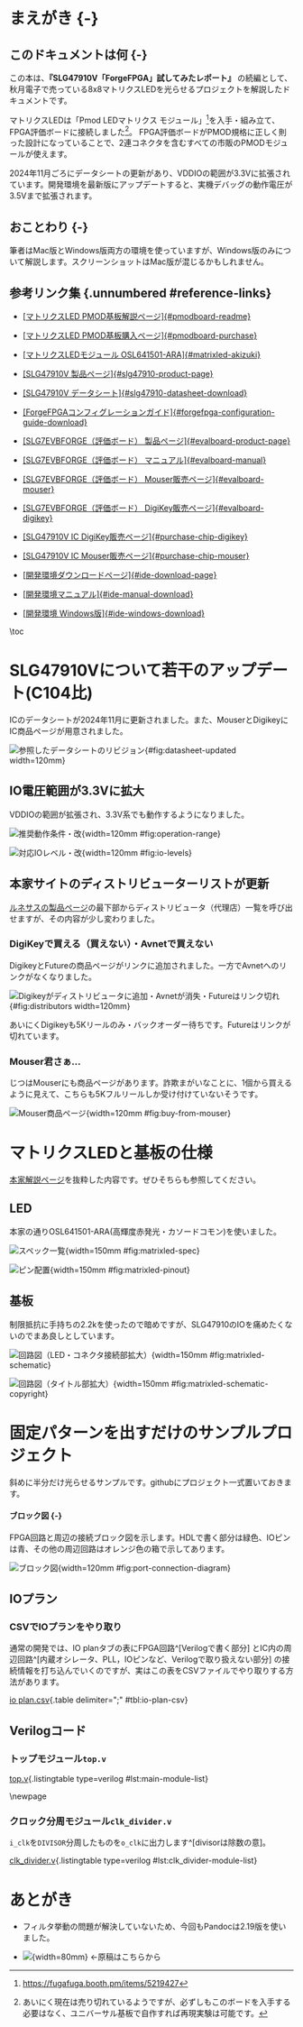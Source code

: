 # まえがき {-}

## このドキュメントは何 {-}

この本は、**『SLG47910V「ForgeFPGA」試してみたレポート』** の続編として、
秋月電子で売っている8x8マトリクスLEDを光らせるプロジェクトを解説したドキュメントです。

マトリクスLEDは「Pmod LEDマトリクス モジュール」[^1]を入手・組み立て、FPGA評価ボードに接続しました[^2]。
FPGA評価ボードがPMOD規格に正しく則った設計になっていることで、2連コネクタを含むすべての市販のPMODモジュールが使えます。

2024年11月ごろにデータシートの更新があり、VDDIOの範囲が3.3Vに拡張されています。開発環境を最新版にアップデートすると、実機デバッグの動作電圧が
3.5Vまで拡張されます。

## おことわり {-}

筆者はMac版とWindows版両方の環境を使っていますが、Windows版のみについて解説します。スクリーンショットはMac版が混じるかもしれません。

[^1]: <https://fugafuga.booth.pm/items/5219427>

[^2]: あいにく現在は売り切れているようですが、必ずしもこのボードを入手する必要はなく、ユニバーサル基板で自作すれば再現実験は可能です。

## 参考リンク集 {.unnumbered #reference-links}

- [[マトリクスLED PMOD基板解説ページ]{#pmodboard-readme}](https://github.com/ciniml/TangFPGAExtensions/blob/main/README_Pmod_MatrixLED.md)
- [[マトリクスLED PMOD基板購入ページ]{#pmodboard-purchase}](https://fugafuga.booth.pm/items/5219427)
- [[マトリクスLEDモジュール OSL641501-ARA]{#matrixled-akizuki}](https://akizukidenshi.com/catalog/g/g105163/)

- [[SLG47910V 製品ページ]{#slg47910-product-page}](https://www.renesas.com/us/en/products/programmable-mixed-signal-asic-ip-products/forgefpga-low-density-fpgas/slg47910-1k-lut-forgefpga)
- [[SLG47910V データシート]{#slg47910-datasheet-download}](https://www.renesas.com/us/en/document/dst/slg47910-datasheet?r=25546631)
- [[ForgeFPGAコンフィグレーションガイド]{#forgefpga-configuration-guide-download}](https://www.renesas.com/us/en/document/mah/forgefpga-configuration-guide?r=25546631)

- [[SLG7EVBFORGE（評価ボード） 製品ページ]{#evalboard-product-page}](https://www.renesas.com/us/en/products/programmable-mixed-signal-asic-ip-products/forgefpga-low-density-fpgas/slg7evbforge-1k-lut-forgefpga-evaluation-board)
- [[SLG7EVBFORGE（評価ボード） マニュアル]{#evalboard-manual}](https://www.renesas.com/us/en/document/mah/forgefpga-evaluation-board-r20-users-manual?r=25546646)

- [[SLG7EVBFORGE（評価ボード） Mouser販売ページ]{#evalboard-mouser}](https://www.mouser.jp/ProductDetail/Renesas-Dialog/SLG7EVBFORGE?qs=2wMNvWM5ZX5HC1b2oIQaEg%3D%3D)
- [[SLG7EVBFORGE（評価ボード） DigiKey販売ページ]{#evalboard-digikey}](https://www.digikey.jp/en/products/detail/SLG7EVBFORGE/1695-SLG7EVBFORGE-ND/22972057)

- [[SLG47910V IC DigiKey販売ページ]{#purchase-chip-digikey}](https://www.digikey.jp/en/products/detail/renesas-electronics-operations-services-limited/SLG47910V/25811413)
- [[SLG47910V IC Mouser販売ページ]{#purchase-chip-mouser}](https://www.mouser.jp/ProductDetail/724-SLG47910V#)

- [[開発環境ダウンロードページ]{#ide-download-page}](https://www.renesas.com/us/en/software-tool/go-configure-software-hub)
- [[開発環境マニュアル]{#ide-manual-download}](https://www.renesas.com/us/en/document/mat/go-configure-software-hub-user-guide)
- [[開発環境 Windows版]{#ide-windows-download}](https://www.renesas.com/us/en/document/sws/go-configure-software-hub-windows-64-bit)

\toc

# SLG47910Vについて若干のアップデート(C104比)

ICのデータシートが2024年11月に更新されました。また、MouserとDigikeyにIC商品ページが用意されました。

![参照したデータシートのリビジョン](images/slg47910v-datasheet-revision.png){#fig:datasheet-updated width=120mm}

## IO電圧範囲が3.3Vに拡大

VDDIOの範囲が拡張され、3.3V系でも動作するようになりました。

![推奨動作条件・改](images/slg47910v-recommended-operation-range.png){width=120mm #fig:operation-range}

![対応IOレベル・改](images/slg47910v-supported-io-levels.png){width=120mm #fig:io-levels}

## 本家サイトのディストリビューターリストが更新

[ルネサスの製品ページ](#slg47910-product-page)の最下部からディストリビュータ（代理店）一覧を呼び出せますが、その内容が少し変わりました。

### DigiKeyで買える（買えない）・Avnetで買えない

DigikeyとFutureの商品ページがリンクに追加されました。一方でAvnetへのリンクがなくなりました。

![Digikeyがディストリビュータに追加・Avnetが消失・Futureはリンク切れ](images/buy-from-avnet.png){#fig:distributors width=120mm}

あいにくDigikeyも5Kリールのみ・バックオーダー待ちです。Futureはリンクが切れています。

### Mouser君さぁ...

じつはMouserにも商品ページがあります。詐欺まがいなことに、1個から買えるように見えて、こちらも5Kフルリールしか受け付けていないそうです。

![Mouser商品ページ](images/buy-from-mouser.png){width=120mm #fig:buy-from-mouser}

# マトリクスLEDと基板の仕様

[本家解説ページ](#pmodboard-readme)を抜粋した内容です。ぜひそちらも参照してください。

## LED

本家の通りOSL641501-ARA(高輝度赤発光・カソードコモン)を使いました。

![スペック一覧](images/matrixled-spec.png){width=150mm #fig:matrixled-spec}

![ピン配置](images/matrixled-pinout.png){width=150mm #fig:matrixled-pinout}

## 基板

制限抵抗に手持ちの2.2kを使ったので暗めですが、SLG47910のIOを痛めたくないのでまあ良しとしています。

![回路図（LED・コネクタ接続部拡大）](images/matrixled-spec.png){width=150mm #fig:matrixled-schematic}

![回路図（タイトル部拡大）](images/matrixled-pinout.png){width=150mm #fig:matrixled-schematic-copyright}

# 固定パターンを出すだけのサンプルプロジェクト

斜めに半分だけ光らせるサンプルです。githubにプロジェクト一式置いておきます。

#### ブロック図 {-}

FPGA回路と周辺の接続ブロック図を示します。HDLで書く部分は緑色、IOピンは青、その他の周辺回路はオレンジ色の箱で示してあります。

![ブロック図](images/port-connections.png){width=120mm #fig:port-connection-diagram}

## IOプラン

### CSVでIOプランをやり取り

通常の開発では、IO planタブの表にFPGA回路^[Verilogで書く部分] とIC内の周辺回路^[内蔵オシレータ、PLL，IOピンなど、Verilogで取り扱えない部分]
の接続情報を打ち込んでいくのですが、実はこの表をCSVファイルでやり取りする方法があります。

[io plan.csv](../matrixled64/ffpga/src/io_plan.csv){.table delimiter=";" #tbl:io-plan-csv}

## Verilogコード

### トップモジュール`top.v`

[top.v](../matrixled64/ffpga/src/main.v){.listingtable type=verilog #lst:main-module-list}

\newpage

### クロック分周モジュール`clk_divider.v`

`i_clk`を`DIVISOR`分周したものを`o_clk`に出力します^[divisorは除数の意]。

[clk_divider.v](../matrixled64/ffpga/src/clk_divider.v){.listingtable type=verilog #lst:clk_divider-module-list}

# あとがき

- フィルタ挙動の問題が解決していないため、今回もPandocは2.19版を使いました。

- ![](images/QRcode.png){width=80mm} &larr;原稿はこちらから
